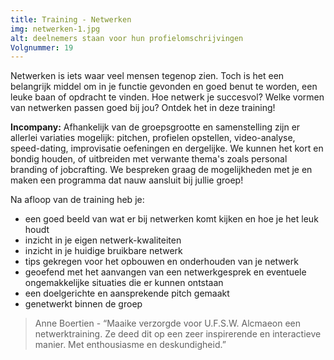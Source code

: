 ```yaml
---
title: Training - Netwerken
img: netwerken-1.jpg
alt: deelnemers staan voor hun profielomschrijvingen
Volgnummer: 19
---
```


Netwerken is iets waar veel mensen tegenop zien. Toch is het een belangrijk middel om in je functie gevonden en goed benut te worden, een leuke baan of opdracht te vinden. Hoe netwerk je succesvol? Welke vormen van netwerken passen goed bij jou? Ontdek het in deze training! 

**Incompany:** Afhankelijk van de groepsgrootte en samenstelling zijn er allerlei variaties mogelijk: pitchen, profielen opstellen, video-analyse, speed-dating, improvisatie oefeningen en dergelijke. We kunnen het kort en bondig houden, of uitbreiden met verwante thema's zoals personal branding of jobcrafting. We bespreken graag de mogelijkheden met je en maken een programma dat nauw aansluit bij jullie groep!  

Na afloop van de training heb je:

* een goed beeld van wat er bij netwerken komt kijken en hoe je het leuk houdt
* inzicht in je eigen netwerk-kwaliteiten
* inzicht in je huidige bruikbare netwerk
* tips gekregen voor het opbouwen en onderhouden van je netwerk
* geoefend met het aanvangen van een netwerkgesprek en eventuele ongemakkelijke situaties die er kunnen ontstaan
* een doelgerichte en aansprekende pitch gemaakt
* genetwerkt binnen de groep



> Anne Boertien - “Maaike verzorgde voor U.F.S.W. Alcmaeon een netwerktraining. Ze deed dit op een zeer inspirerende en interactieve manier. Met enthousiasme en deskundigheid.”